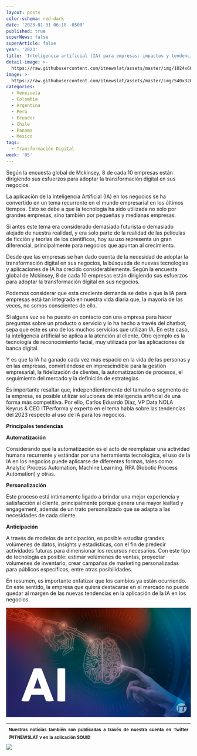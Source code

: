 ```yaml
---
layout: posts
color-schema: red-dark
date: '2023-01-31 06:18 -0500'
published: true
superNews: false
superArticle: false
year: '2023'
title: 'Inteligencia artificial (IA) para empresas: impactos y tendencias '
detail-image: >-
  https://raw.githubusercontent.com/itnewslat/assets/master/img/1024x680/AI2023-g.jpg
image: >-
  https://raw.githubusercontent.com/itnewslat/assets/master/img/540x320/AI2023-p.jpg
categories:
  - Venezuela
  - Colombia
  - Argentina
  - Perú
  - Ecuador
  - Chile
  - Panama
  - Mexico
tags:
  - Transformación Digital
week: '05'
---
```

Según la encuesta global de Mckinsey, 8 de cada 10 empresas están dirigiendo sus esfuerzos para adoptar la transformación digital en sus negocios.
 
La aplicación de la Inteligencia Artificial (IA) en los negocios se ha convertido en un tema recurrente en el mundo empresarial en los últimos tiempos. Esto se debe a que la tecnología ha sido utilizada no solo por grandes empresas, sino también por pequeñas y medianas empresas.
 
Si antes este tema era considerado demasiado futurista o demasiado alejado de nuestra realidad, y era solo parte de la realidad de las películas de ficción y teorías de los científicos, hoy su uso representa un gran diferencial, principalmente para negocios que apuntan al crecimiento.
 
Desde que las empresas se han dado cuenta de la necesidad de adoptar la transformación digital en sus negocios, la búsqueda de nuevas tecnologías y aplicaciones de IA ha crecido considerablemente. Según la encuesta global de Mckinsey, 8 de cada 10 empresas están dirigiendo sus esfuerzos para adoptar la transformación digital en sus negocios.
 
Podemos considerar que esta creciente demanda se debe a que la IA para empresas está tan integrada en nuestra vida diaria que, la mayoría de las veces, no somos conscientes de ello.
 
Si alguna vez se ha puesto en contacto con una empresa para hacer preguntas sobre un producto o servicio y lo ha hecho a través del chatbot, sepa que este es uno de los muchos servicios que utilizan IA. En este caso, la inteligencia artificial se aplica a la atención al cliente. Otro ejemplo es la tecnología de reconocimiento facial, muy utilizada por las aplicaciones de banca digital.
 
Y es que la IA ha ganado cada vez más espacio en la vida de las personas y en las empresas, convirtiéndose en imprescindible para la gestión empresarial, la fidelización de clientes, la automatización de procesos, el seguimiento del mercado y la definición de estrategias.
 
Es importante resaltar que, independientemente del tamaño o segmento de la empresa, es posible utilizar soluciones de inteligencia artificial de una forma más competitiva. Por ello, Carlos Eduardo Díaz, VP Data NOLA Keyrus & CEO ITPerforma y experto en el tema habla sobre las tendencias del 2023 respecto al uso de IA para los negocios.
 
**Principales tendencias**
 

**Automatización**

Considerando que la automatización es el acto de reemplazar una actividad humana recurrente y estándar por una herramienta tecnológica, el uso de la IA en los negocios puede aplicarse de diferentes formas, tales como: Analytic Process Automation, Machine Learning, RPA (Robotic Process Automation) y otras.
 

**Personalización**

Este proceso está íntimamente ligado a brindar una mejor experiencia y satisfacción al cliente, principalmente porque genera una mayor lealtad y engagement, además de un trato personalizado que se adapta a las necesidades de cada cliente.
 

**Anticipación**

A través de modelos de anticipación, es posible estudiar grandes volúmenes de datos, insights y estadísticas, con el fin de predecir actividades futuras para dimensionar los recursos necesarios. Con este tipo de tecnología es posible: estimar volúmenes de ventas, proyectar volúmenes de inventario, crear campañas de marketing personalizadas para públicos específicos, entre otras posibilidades.
 
En resumen, es importante enfatizar que los cambios ya están ocurriendo. En este sentido, la empresa que quiera destacarse en el mercado no puede quedar al margen de las nuevas tendencias en la aplicación de la IA en los negocios.

![](https://raw.githubusercontent.com/itnewslat/assets/master/img/540x320/AI2023-p.jpg)

<table style="height: 42px;" width="569">
<tbody>
<tr>
<td style="text-align: justify;"><sub><strong>Nuestras noticias también son publicadas a través de nuestra cuenta en Twitter <a href="https://twitter.com/itnewslat?lang=es">@ITNEWSLAT</a> y en la aplicación <a href="https://squidapp.co/en/">SQUID</a></strong></sub></td>
</tr>
</tbody>
</table>

<img src="https://tracker.metricool.com/c3po.jpg?hash=56f88a41e39ab42c063cc51676587a04"/>